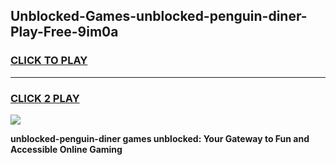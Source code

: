 
## Unblocked-Games-unblocked-penguin-diner-Play-Free-9im0a
<h3>
<a href="https://premium76.site?title=unblocked-penguin-diner&ref=12A">CLICK TO PLAY</a></h3>
<hr>

<h3>
<a href="https://premium76.site?title=unblocked-penguin-diner&ref=12A">CLICK 2 PLAY</a>
  
</h3>

<a href="https://premium76.site?title=unblocked-penguin-diner&ref=12A"><img src="https://clearcache.store/games.png"></a>


**unblocked-penguin-diner games unblocked: Your Gateway to Fun and Accessible Online Gaming**
